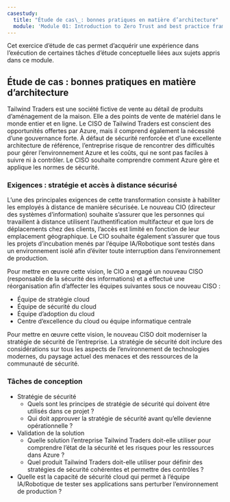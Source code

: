 ```yaml
---
casestudy:
  title: "Étude de cas\_: bonnes pratiques en matière d’architecture"
  module: 'Module 01: Introduction to Zero Trust and best practice frameworks'
---
```


Cet exercice d’étude de cas permet d’acquérir une expérience dans l’exécution de certaines tâches d’étude conceptuelle liées aux sujets appris dans ce module.

## Étude de cas : bonnes pratiques en matière d’architecture

Tailwind Traders est une société fictive de vente au détail de produits d’aménagement de la maison. Elle a des points de vente de matériel dans le monde entier et en ligne. Le CISO de Tailwind Traders est conscient des opportunités offertes par Azure, mais il comprend également la nécessité d’une gouvernance forte. À défaut de sécurité renforcée et d’une excellente architecture de référence, l’entreprise risque de rencontrer des difficultés pour gérer l’environnement Azure et les coûts, qui ne sont pas faciles à suivre ni à contrôler. Le CISO souhaite comprendre comment Azure gère et applique les normes de sécurité.

### Exigences : stratégie et accès à distance sécurisé

L’une des principales exigences de cette transformation consiste à habiliter les employés à distance de manière sécurisée. Le nouveau CIO (directeur des systèmes d’information) souhaite s’assurer que les personnes qui travaillent à distance utilisent l’authentification multifacteur et que lors de déplacements chez des clients, l’accès est limité en fonction de leur emplacement géographique. Le CIO souhaite également s’assurer que tous les projets d’incubation menés par l’équipe IA/Robotique sont testés dans un environnement isolé afin d’éviter toute interruption dans l’environnement de production.

Pour mettre en œuvre cette vision, le CIO a engagé un nouveau CISO (responsable de la sécurité des informations) et a effectué une réorganisation afin d’affecter les équipes suivantes sous ce nouveau CISO :

-   Équipe de stratégie cloud
-   Équipe de sécurité du cloud
-   Équipe d’adoption du cloud
-   Centre d’excellence du cloud ou équipe informatique centrale

Pour mettre en œuvre cette vision, le nouveau CISO doit moderniser la stratégie de sécurité de l’entreprise. La stratégie de sécurité doit inclure des considérations sur tous les aspects de l’environnement de technologies modernes, du paysage actuel des menaces et des ressources de la communauté de sécurité.

### Tâches de conception

* Stratégie de sécurité
   -   Quels sont les principes de stratégie de sécurité qui doivent être utilisés dans ce projet ?
   -   Qui doit approuver la stratégie de sécurité avant qu’elle devienne opérationnelle ?
* Validation de la solution
   -   Quelle solution l’entreprise Tailwind Traders doit-elle utiliser pour comprendre l’état de la sécurité et les risques pour les ressources dans Azure ?
   -   Quel produit Tailwind Traders doit-elle utiliser pour définir des stratégies de sécurité cohérentes et permettre des contrôles ?
* Quelle est la capacité de sécurité cloud qui permet à l’équipe IA/Robotique de tester ses applications sans perturber l’environnement de production ?